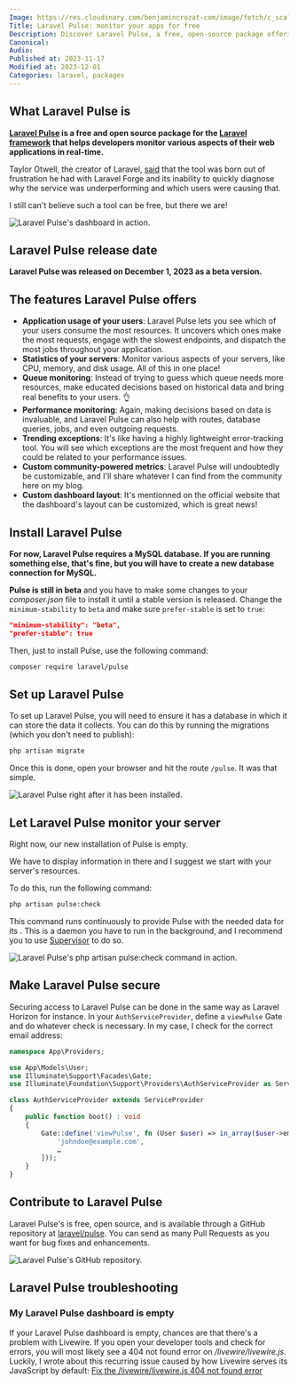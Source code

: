 ```yaml
---
Image: https://res.cloudinary.com/benjamincrozat-com/image/fetch/c_scale,f_webp,q_auto,w_1200/https://life-long-bunny.fra1.digitaloceanspaces.com/media-library/production/256/01HFEMVGDB82X8N51ZE7EYA0MG.jpg
Title: Laravel Pulse: monitor your apps for free
Description: Discover Laravel Pulse, a free, open-source package offering real-time app monitoring, usage statistics, queue monitoring, and more.
Canonical: 
Audio:
Published at: 2023-11-17
Modified at: 2023-12-01
Categories: laravel, packages
---
```


## What Laravel Pulse is

**[Laravel Pulse](https://pulse.laravel.com) is a free and open source package for the [Laravel framework](https://laravel.com) that helps developers monitor various aspects of their web applications in real-time.**

Taylor Otwell, the creator of Laravel, [said](https://twitter.com/taylorotwell/status/1725210034399797365) that the tool was born out of frustration he had with Laravel Forge and its inability to quickly diagnose why the service was underperforming and which users were causing that.

I still can't believe such a tool can be free, but there we are!

![Laravel Pulse's dashboard in action.](https://res.cloudinary.com/benjamincrozat-com/image/fetch/c_scale,f_webp,q_auto,w_1200/https://life-long-bunny.fra1.digitaloceanspaces.com/media-library/production/255/conversions/01HFEMTCB9RCHDFGV1EZYRGVV5-medium.jpg)

## Laravel Pulse release date

**Laravel Pulse was released on December 1, 2023 as a beta version.** 

## The features Laravel Pulse offers

- **Application usage of your users**: Laravel Pulse lets you see which of your users consume the most resources. It uncovers which ones make the most requests, engage with the slowest endpoints, and dispatch the most jobs throughout your application.
- **Statistics of your servers**: Monitor various aspects of your servers, like CPU, memory, and disk usage. All of this in one place!
- **Queue monitoring**: Instead of trying to guess which queue needs more resources, make educated decisions based on historical data and bring real benefits to your users. 👌
- **Performance monitoring**: Again, making decisions based on data is invaluable, and Laravel Pulse can also help with routes, database queries, jobs, and even outgoing requests.
- **Trending exceptions**: It's like having a highly lightweight error-tracking tool. You will see which exceptions are the most frequent and how they could be related to your performance issues.
- **Custom community-powered metrics**: Laravel Pulse will undoubtedly be customizable, and I'll share whatever I can find from the community here on my blog.
- **Custom dashboard layout**: It's mentionned on the official website that the dashboard's layout can be customized, which is great news!

## Install Laravel Pulse

**For now, Laravel Pulse requires a MySQL database. If you are running something else, that's fine, but you will have to create a new database connection for MySQL.**

**Pulse is still in beta** and you have to make some changes to your *composer.json* file to install it until a stable version is released. Change the `minimum-stability` to `beta` and make sure `prefer-stable` is set to `true`:

```json
"minimum-stability": "beta",
"prefer-stable": true
```

Then, just to install Pulse, use the following command:

```bash
composer require laravel/pulse
```

## Set up Laravel Pulse

To set up Laravel Pulse, you will need to ensure it has a database in which it can store the data it collects. You can do this by running the migrations (which you don't need to publish):

```bash
php artisan migrate
```

Once this is done, open your browser and hit the route `/pulse`. It was that simple.

![Laravel Pulse right after it has been installed.](https://res.cloudinary.com/benjamincrozat-com/image/fetch/c_scale,f_webp,q_auto,w_1200/https://github.com/benjamincrozat/content/assets/3613731/16b61b08-db6d-47ee-8439-ae8c34ba371f)

## Let Laravel Pulse monitor your server

Right now, our new installation of Pulse is empty.

We have to display information in there and I suggest we start with your server's resources.

To do this, run the following command:

```bash
php artisan pulse:check
```

This command runs continuously to provide Pulse with the needed data for its . This is a daemon you have to run in the background, and I recommend you to use [Supervisor](http://supervisord.org) to do so.

![Laravel Pulse's php artisan pulse:check command in action.](https://res.cloudinary.com/benjamincrozat-com/image/fetch/c_scale,f_webp,q_auto,w_1200/https://github.com/benjamincrozat/content/assets/3613731/6ce523e5-1294-41d9-94ee-dfffec241bdc)

## Make Laravel Pulse secure

Securing access to Laravel Pulse can be done in the same way as Laravel Horizon for instance. In your `AuthServiceProvider`, define a `viewPulse` Gate and do whatever check is necessary. In my case, I check for the correct email address:

```php
namespace App\Providers;

use App\Models\User;
use Illuminate\Support\Facades\Gate;
use Illuminate\Foundation\Support\Providers\AuthServiceProvider as ServiceProvider;

class AuthServiceProvider extends ServiceProvider
{
    public function boot() : void
    {
        Gate::define('viewPulse', fn (User $user) => in_array($user->email, [
            'johndoe@example.com',
            …
        ]));
    }
}
```

## Contribute to Laravel Pulse

Laravel Pulse's is free, open source, and is available through a GitHub repository at [laravel/pulse](https://github.com/laravel/pulse). You can send as many Pull Requests as you want for bug fixes and enhancements.

![Laravel Pulse's GitHub repository.](https://res.cloudinary.com/benjamincrozat-com/image/fetch/c_scale,f_webp,q_auto,w_1200/https://github.com/benjamincrozat/content/assets/3613731/64cc4a49-c450-48c1-a1f3-32a7473725ee)

## Laravel Pulse troubleshooting

### My Laravel Pulse dashboard is empty

If your Laravel Pulse dashboard is empty, chances are that there's a problem with Livewire. If you open your developer tools and check for errors, you will most likely see a 404 not found error on */livewire/livewire.js*. Luckily, I wrote about this recurring issue caused by how Livewire serves its JavaScript by default: [Fix the /livewire/livewire.js 404 not found error](https://benjamincrozat.com/livewire-js-404-not-found)

